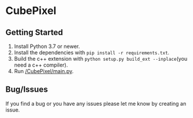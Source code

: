 # CubePixel

## Getting Started 
1) Install Python 3.7 or newer.
2) Install the dependencies with `pip install -r requirements.txt`.
3) Build the c++ extension with `python setup.py build_ext --inplace`(you need a c++ compiler).
4) Run [/CubePixel/main.py](/CubePixel/main.py).

## Bug/Issues
If you find a bug or you have any issues please let me know by creating an issue.
